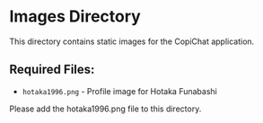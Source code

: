 # Images Directory

This directory contains static images for the CopiChat application.

## Required Files:
- `hotaka1996.png` - Profile image for Hotaka Funabashi

Please add the hotaka1996.png file to this directory.